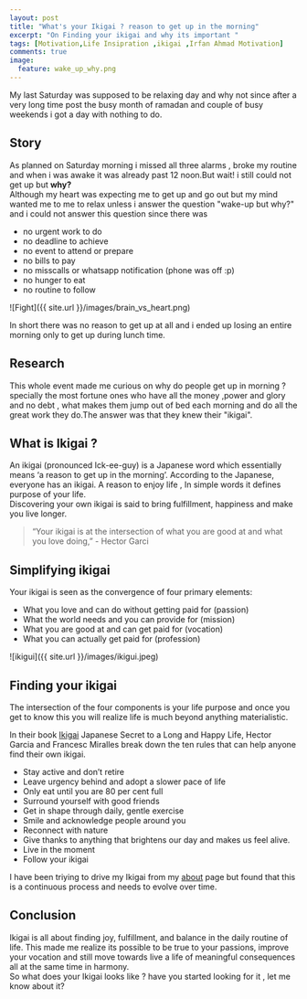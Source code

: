 ```yaml
---
layout: post
title: "What's your Ikigai ? reason to get up in the morning"
excerpt: "On Finding your ikigai and why its important "
tags: [Motivation,Life Insipration ,ikigai ,Irfan Ahmad Motivation]
comments: true
image:
  feature: wake_up_why.png
---
```


My last Saturday was supposed to be relaxing day and why not since after a very long time post the busy month of ramadan and couple of busy weekends i got a day with nothing to do.

## Story

As planned on Saturday morning i missed all three alarms , broke my routine and when i was awake it was already past 12 noon.But wait! i still could not get up but **why?**     
Although my heart was expecting me to get up and go out but my mind wanted me to
me to relax unless i answer the question "wake-up but why?" and i could not
answer this question since there was
* no urgent work to do
* no deadline to achieve
* no event to attend or prepare
* no bills to pay
* no misscalls or whatsapp notification (phone was off :p)
* no hunger to eat
* no routine to follow      

![Fight]({{ site.url }}/images/brain_vs_heart.png)

In short there was no reason to get up at all and i ended up losing an entire morning only to get up during lunch time.


## Research
This whole event made me curious on why do people get up in morning ? specially the most fortune ones who have all the money ,power and glory and no debt , what makes them jump
out of bed each morning and do all the great work they do.The answer was that they knew
their "ikigai".


## What is Ikigai ?

An ikigai (pronounced Ick-ee-guy) is a Japanese word which essentially means ‘a reason to get up in the morning’. According to the Japanese, everyone has an ikigai. A reason to enjoy life , In simple words it defines purpose of your life.    
Discovering your own ikigai is said to bring fulfillment, happiness and make you live longer.

> “Your ikigai is at the intersection of what you are good at and what you love doing,”    - Hector Garci


## Simplifying ikigai
Your ikigai is seen as the convergence of four primary elements:

* What you love and can do without getting paid for (passion)
* What the world needs and you can provide for (mission)
* What you are good at and can get paid for (vocation)
* What you can actually get paid for (profession)

![ikigui]({{ site.url }}/images/ikigui.jpeg)   

## Finding your ikigai

The intersection of the four components is your life purpose and once you
get to know this you will realize life is much beyond anything materialistic.

In their book <a href="https://www.amazon.com/gp/product/0143130722/">Ikigai</a> Japanese Secret to a Long and Happy Life, Hector Garcia and Francesc Miralles break down the ten rules that can help anyone find their own ikigai.

* Stay active and don’t retire
* Leave urgency behind and adopt a slower pace of life
* Only eat until you are 80 per cent full
* Surround yourself with good friends
* Get in shape through daily, gentle exercise
* Smile and acknowledge people around you
* Reconnect with nature
* Give thanks to anything that brightens our day and makes us feel alive.
* Live in the moment
* Follow your ikigai

I have been triying to drive my Ikigai from my <a href="https://irfanahmad.in/about/">about</a> page but found that this is a continuous process and needs to evolve over time.

## Conclusion
Ikigai is all about finding joy, fulfillment, and balance in the daily routine of life.
This made me realize its possible to be true to your passions, improve your vocation and still move towards live a life of meaningful consequences all at the same time in harmony.     
So what does your Ikigai looks like ? have you started looking for it , let me know about it?
